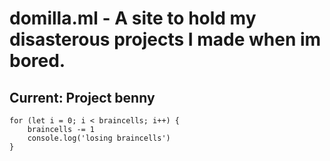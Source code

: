 # domilla.ml - A site to hold my disasterous projects I made when im bored.
## Current: Project benny

```
for (let i = 0; i < braincells; i++) {
    braincells -= 1
    console.log('losing braincells')
}
```
